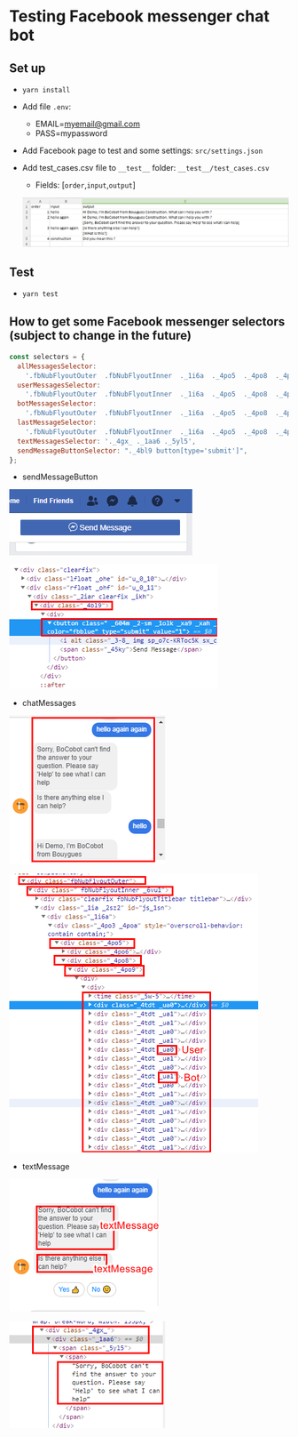 # Testing Facebook messenger chat bot

## Set up

* `yarn install`
* Add file `.env`:
  * EMAIL=myemail@gmail.com
  * PASS=mypassword
* Add Facebook page to test and some settings: `src/settings.json`
* Add test_cases.csv file to `__test__` folder: `__test__/test_cases.csv`
  * Fields: [`order`,`input`,`output`]

  ![](./docs/images/test_cases_csv.png)  
  
## Test

* `yarn test`

## How to get some Facebook messenger selectors (subject to change in the future)

```JavaScript
const selectors = {
  allMessagesSelector:
    '.fbNubFlyoutOuter  .fbNubFlyoutInner  ._1i6a  ._4po5  ._4po8  ._4po9  div._4tdt',
  userMessagesSelector:
    '.fbNubFlyoutOuter  .fbNubFlyoutInner  ._1i6a  ._4po5  ._4po8  ._4po9  div._4tdt._ua0',
  botMessagesSelector:
    '.fbNubFlyoutOuter  .fbNubFlyoutInner  ._1i6a  ._4po5  ._4po8  ._4po9  div._4tdt._ua1',
  lastMessageSelector:
    '.fbNubFlyoutOuter  .fbNubFlyoutInner  ._1i6a  ._4po5  ._4po8  ._4po9  div._4tdt:last-child',
  textMessagesSelector: '._4gx_ ._1aa6 ._5yl5',
  sendMessageButtonSelector: "._4bl9 button[type='submit']",
};
```

* sendMessageButton

![](./docs/images/sendMessageButton.png)

![](./docs/images/sendMessageButtonSelector.png)

* chatMessages

![](./docs/images/chatMessages.png)

![](./docs/images/chatMessagesSelector.png)

* textMessage

![](./docs/images/textMessage.png)

![](./docs/images/textMessageSelector.png)
